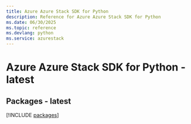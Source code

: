 ```yaml
---
title: Azure Azure Stack SDK for Python
description: Reference for Azure Azure Stack SDK for Python
ms.date: 06/30/2025
ms.topic: reference
ms.devlang: python
ms.service: azurestack
---
```

# Azure Azure Stack SDK for Python - latest
## Packages - latest
[!INCLUDE [packages](azure-stack-index.md)]